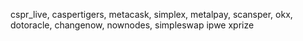 cspr_live,
caspertigers,
metacask,
simplex,
metalpay,
scansper,
okx,
dotoracle,
changenow,
nownodes,
simpleswap
ipwe
xprize
